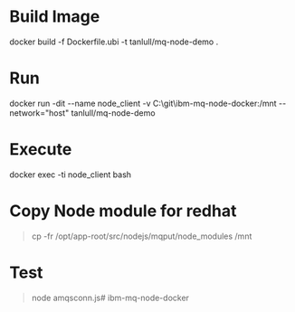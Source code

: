 # Build Image
docker build  -f Dockerfile.ubi -t tanlull/mq-node-demo .

# Run
docker run -dit   --name  node_client -v C:\git\ibm-mq-node-docker:/mnt  --network="host" tanlull/mq-node-demo

# Execute
docker exec -ti node_client  bash

# Copy Node module for redhat
>cp -fr /opt/app-root/src/nodejs/mqput/node_modules /mnt

# Test
>node amqsconn.js#   i b m - m q - n o d e - d o c k e r  
 